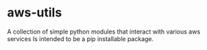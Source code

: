 # aws-utils
A collection of simple python modules that interact with various aws services
Is intended to be a pip installable package.
